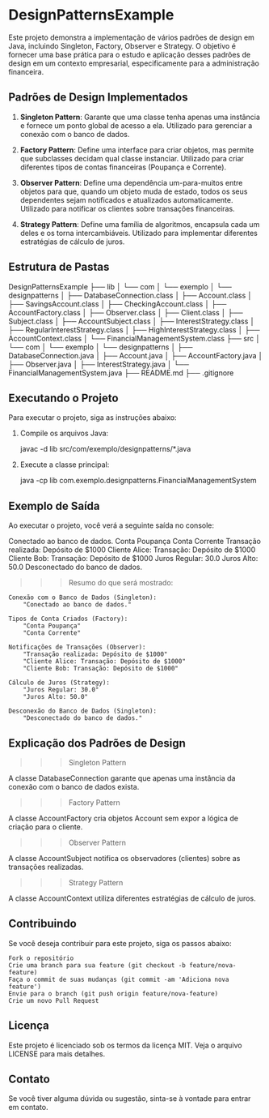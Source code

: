 # DesignPatternsExample

Este projeto demonstra a implementação de vários padrões de design em Java, incluindo Singleton, Factory, Observer e Strategy. O objetivo é fornecer uma base prática para o estudo e aplicação desses padrões de design em um contexto empresarial, especificamente para a administração financeira.

## Padrões de Design Implementados

1. **Singleton Pattern**: Garante que uma classe tenha apenas uma instância e fornece um ponto global de acesso a ela. Utilizado para gerenciar a conexão com o banco de dados.

2. **Factory Pattern**: Define uma interface para criar objetos, mas permite que subclasses decidam qual classe instanciar. Utilizado para criar diferentes tipos de contas financeiras (Poupança e Corrente).

3. **Observer Pattern**: Define uma dependência um-para-muitos entre objetos para que, quando um objeto muda de estado, todos os seus dependentes sejam notificados e atualizados automaticamente. Utilizado para notificar os clientes sobre transações financeiras.

4. **Strategy Pattern**: Define uma família de algoritmos, encapsula cada um deles e os torna intercambiáveis. Utilizado para implementar diferentes estratégias de cálculo de juros.

## Estrutura de Pastas

DesignPatternsExample
├── lib
│   └── com
│       └── exemplo
│           └── designpatterns
│               ├── DatabaseConnection.class
│               ├── Account.class
│               ├── SavingsAccount.class
│               ├── CheckingAccount.class
│               ├── AccountFactory.class
│               ├── Observer.class
│               ├── Client.class
│               ├── Subject.class
│               ├── AccountSubject.class
│               ├── InterestStrategy.class
│               ├── RegularInterestStrategy.class
│               ├── HighInterestStrategy.class
│               ├── AccountContext.class
│               └── FinancialManagementSystem.class
├── src
│   └── com
│       └── exemplo
│           └── designpatterns
│               ├── DatabaseConnection.java
│               ├── Account.java
│               ├── AccountFactory.java
│               ├── Observer.java
│               ├── InterestStrategy.java
│               └── FinancialManagementSystem.java
├── README.md
├── .gitignore

## Executando o Projeto

Para executar o projeto, siga as instruções abaixo:

1. Compile os arquivos Java:

   javac -d lib src/com/exemplo/designpatterns/*.java

2. Execute a classe principal:

   java -cp lib com.exemplo.designpatterns.FinancialManagementSystem

## Exemplo de Saída

Ao executar o projeto, você verá a seguinte saída no console:

Conectado ao banco de dados.
Conta Poupança
Conta Corrente
Transação realizada: Depósito de $1000
Cliente Alice: Transação: Depósito de $1000
Cliente Bob: Transação: Depósito de $1000
Juros Regular: 30.0
Juros Alto: 50.0
Desconectado do banco de dados.

>>>Resumo do que será mostrado:

    Conexão com o Banco de Dados (Singleton):
        "Conectado ao banco de dados."

    Tipos de Conta Criados (Factory):
        "Conta Poupança"
        "Conta Corrente"

    Notificações de Transações (Observer):
        "Transação realizada: Depósito de $1000"
        "Cliente Alice: Transação: Depósito de $1000"
        "Cliente Bob: Transação: Depósito de $1000"

    Cálculo de Juros (Strategy):
        "Juros Regular: 30.0"
        "Juros Alto: 50.0"

    Desconexão do Banco de Dados (Singleton):
        "Desconectado do banco de dados."

## Explicação dos Padrões de Design

>>>Singleton Pattern

A classe DatabaseConnection garante que apenas uma instância da conexão com o banco de dados exista.

>>>Factory Pattern

A classe AccountFactory cria objetos Account sem expor a lógica de criação para o cliente.

>>>Observer Pattern

A classe AccountSubject notifica os observadores (clientes) sobre as transações realizadas.

>>>Strategy Pattern

A classe AccountContext utiliza diferentes estratégias de cálculo de juros.

## Contribuindo

Se você deseja contribuir para este projeto, siga os passos abaixo:

    Fork o repositório
    Crie uma branch para sua feature (git checkout -b feature/nova-feature)
    Faça o commit de suas mudanças (git commit -am 'Adiciona nova feature')
    Envie para o branch (git push origin feature/nova-feature)
    Crie um novo Pull Request

## Licença

Este projeto é licenciado sob os termos da licença MIT. Veja o arquivo LICENSE para mais detalhes.

## Contato

Se você tiver alguma dúvida ou sugestão, sinta-se à vontade para entrar em contato.
